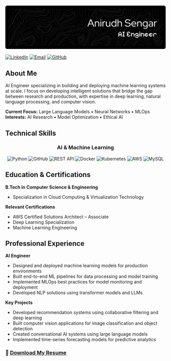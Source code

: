 ![Header](./github-header-banner.png)

[![LinkedIn](https://img.shields.io/badge/LinkedIn-0077B5?style=flat-square&logo=linkedin&logoColor=white)](https://www.linkedin.com/in/anirudhsengar)
[![Email](https://img.shields.io/badge/Email-D14836?style=flat-square&logo=gmail&logoColor=white)](mailto:anirudhsengar@outlook.com)
[![GitHub](https://img.shields.io/badge/GitHub-100000?style=flat-square&logo=github&logoColor=white)](https://github.com/anirudhsengar)

## About Me

AI Engineer specializing in building and deploying machine learning systems at scale. I focus on developing intelligent solutions that bridge the gap between research and production, with expertise in deep learning, natural language processing, and computer vision.

**Current Focus:** Large Language Models • Neural Networks • MLOps  
**Interests:** AI Research • Model Optimization • Ethical AI

## Technical Skills

<div align="center">

### AI & Machine Learning
<img src="https://techstack-generator.vercel.app/python-icon.svg" alt="Python" width="65" height="65" />
<img src="https://techstack-generator.vercel.app/github-icon.svg" alt="GitHub" width="65" height="65" />
<img src="https://techstack-generator.vercel.app/restapi-icon.svg" alt="REST API" width="65" height="65" />
<img src="https://techstack-generator.vercel.app/docker-icon.svg" alt="Docker" width="65" height="65" />
<img src="https://techstack-generator.vercel.app/kubernetes-icon.svg" alt="Kubernetes" width="65" height="65" />
<img src="https://techstack-generator.vercel.app/aws-icon.svg" alt="AWS" width="65" height="65" />
<img src="https://techstack-generator.vercel.app/mysql-icon.svg" alt="MySQL" width="65" height="65" />

</div>

## Education & Certifications

**B.Tech in Computer Science & Engineering**
- Specialization in Cloud Computing & Virtualization Technology

**Relevant Certifications**
- AWS Certified Solutions Architect – Associate
- Deep Learning Specialization
- Machine Learning Engineering

## Professional Experience

**AI Engineer**
- Designed and deployed machine learning models for production environments
- Built end-to-end ML pipelines for data processing and model training
- Implemented MLOps best practices for model monitoring and deployment
- Developed NLP solutions using transformer models and LLMs

**Key Projects**
- Developed recommendation systems using collaborative filtering and deep learning
- Built computer vision applications for image classification and object detection
- Created conversational AI systems using large language models
- Implemented time-series forecasting models for predictive analytics

### 📄 [Download My Resume](./Anirudh_Sengar_CV.pdf)
